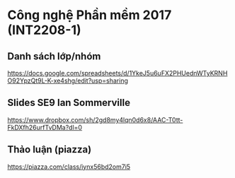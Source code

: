 # Công nghệ Phần mềm 2017 (INT2208-1)

## Danh sách lớp/nhóm
https://docs.google.com/spreadsheets/d/1YkeJ5u6uFX2PHUednWTyKRNHO92YpzQt9L-K-xe4shg/edit?usp=sharing

## Slides SE9 Ian Sommerville
https://www.dropbox.com/sh/2gd8my4lqn0d6x8/AAC-T0tt-FkDXfh26urfTvDMa?dl=0

## Thảo luận (piazza)
https://piazza.com/class/iynx56bd2om7i5
